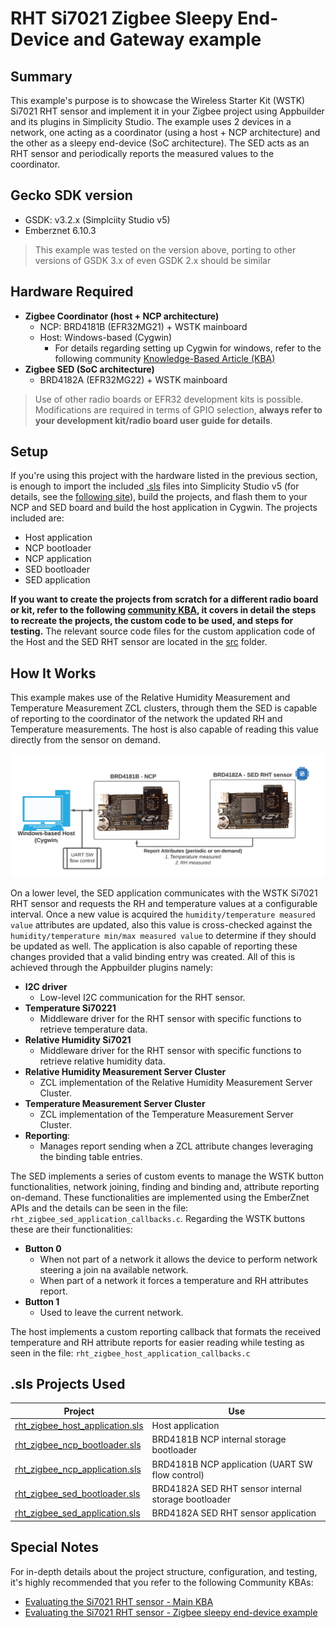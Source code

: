 # RHT Si7021 Zigbee Sleepy End-Device and Gateway example #

## Summary ##

This example's purpose is to showcase the Wireless Starter Kit (WSTK) Si7021 RHT sensor and implement it in your Zigbee project using Appbuilder and its plugins in Simplicity Studio. The example uses 2 devices in a network, one acting as a coordinator (using a host + NCP architecture) and the other as a sleepy end-device (SoC architecture). The SED acts as an RHT sensor and periodically reports the measured values to the coordinator.

## Gecko SDK version ##

- GSDK: v3.2.x (Simplciity Studio v5)
- Emberznet 6.10.3

> This example was tested on the version above, porting to other versions of GSDK 3.x of even GSDK 2.x should be similar

## Hardware Required ##

- **Zigbee Coordinator (host + NCP architecture)**
  - NCP: BRD4181B (EFR32MG21) + WSTK mainboard
  - Host: Windows-based (Cygwin)
    - For details regarding setting up Cygwin for windows, refer to the following community [Knowledge-Based Article (KBA)][KBA_CYGWIN_MESH_LINK]
- **Zigbee SED (SoC architecture)**
  - BRD4182A (EFR32MG22) + WSTK mainboard

> Use of other radio boards or EFR32 development kits is possible. Modifications are required in terms of GPIO selection, **always refer to your development kit/radio board user guide for details**.

## Setup ##

If you're using this project with the hardware listed in the previous section, is enough to import the included [.sls](SimplicityStudio/rht_si7021_baremetal.sls) files into Simplicity Studio v5 (for details, see the [following site][SSV5_IMPORT_LINK]), build the projects, and flash them to your NCP and SED board and build the host application in Cygwin. The projects included are:

- Host application
- NCP bootloader
- NCP application
- SED bootloader
- SED application

**If you want to create the projects from scratch for a different radio board or kit, refer to the following [community KBA][RHT_SENSOR_ZIGBEE_KBA_LINK], it covers in detail the steps to recreate the projects, the custom code to be used, and steps for testing.** The relevant source code files for the custom application code of the Host and the SED RHT sensor are located in the [src](src/) folder.

## How It Works ##

This example makes use of the Relative Humidity Measurement and Temperature Measurement ZCL clusters, through them the SED is capable of reporting to the coordinator of the network the updated RH and Temperature measurements. The host is also capable of reading this value directly from the sensor on demand.

![Application Simplified Diagram](doc/app_diagram.png)

On a lower level, the SED application communicates with the WSTK Si7021 RHT sensor and requests the RH and temperature values at a configurable interval. Once a new value is acquired the `humidity/temperature measured value` attributes are updated, also this value is cross-checked against the `humidity/temperature min/max measured value` to determine if they should be updated as well. The application is also capable of reporting these changes provided that a valid binding entry was created. All of this is achieved through the Appbuilder plugins namely:

- **I2C driver**
  - Low-level I2C communication for the RHT sensor.
- **Temperature Si70221**
  - Middleware driver for the RHT sensor with specific functions to retrieve temperature data.
- **Relative Humidity Si7021**
  - Middleware driver for the RHT sensor with specific functions to retrieve relative humidity data.
- **Relative Humidity Measurement Server Cluster**
  - ZCL implementation of the Relative Humidity Measurement Server Cluster.
- **Temperature Measurement Server Cluster**
  - ZCL implementation of the Temperature Measurement Server Cluster.
- **Reporting**:
  - Manages report sending when a ZCL attribute changes leveraging the binding table entries.

The SED implements a series of custom events to manage the WSTK button functionalities, network joining, finding and binding and, attribute reporting on-demand. These functionalities are implemented using the EmberZnet APIs and the details can be seen in the file: `rht_zigbee_sed_application_callbacks.c`. Regarding the WSTK buttons these are their functionalities:

- **Button 0**
  - When not part of a network it allows the device to perform network steering a join na available network.
  - When part of a network it forces a temperature and RH attributes report.
- **Button 1**
  - Used to leave the current network.

The host implements a custom reporting callback that formats the received temperature and RH attribute reports for easier reading while testing as seen in the file: `rht_zigbee_host_application_callbacks.c`

## .sls Projects Used ##

Project | Use
-|-|
[rht_zigbee_host_application.sls](SimplicityStudio/rht_zigbee_host_application.sls) | Host application
[rht_zigbee_ncp_bootloader.sls](SimplicityStudio/rht_zigbee_ncp_bootloader.sls) | BRD4181B NCP internal storage bootloader
[rht_zigbee_ncp_application.sls](SimplicityStudio/rht_zigbee_ncp_application.sls) | BRD4181B NCP application (UART SW flow control)
[rht_zigbee_sed_bootloader.sls](SimplicityStudio/rht_zigbee_sed_bootloader.sls)  | BRD4182A SED RHT sensor internal storage bootloader
[rht_zigbee_sed_application.sls](SimplicityStudio/rht_zigbee_sed_application.sls)  | BRD4182A SED RHT sensor application

## Special Notes ##

For in-depth details about the project structure, configuration, and testing, it's highly recommended that you refer to the following Community KBAs:

- [Evaluating the Si7021 RHT sensor - Main KBA][RHT_SENSOR_MAIN_KBA_LINK]
- [Evaluating the Si7021 RHT sensor - Zigbee sleepy end-device example][RHT_SENSOR_ZIGBEE_KBA_LINK]


[KBA_CYGWIN_MESH_LINK]:https://community.silabs.com/s/article/setting-up-cygwin-for-mesh-development?language=en_US
[SSV5_IMPORT_LINK]:https://docs.silabs.com/simplicity-studio-5-users-guide/latest/ss-5-users-guide-about-the-simplicity-ide/import-and-export
[RHT_SENSOR_ZIGBEE_KBA_LINK]:https://community.silabs.com/s/article/Evaluating-the-Si7021-RHT-sensor-Zigbee-sleepy-end-device-example-Part-1?language=en_US
[RHT_SENSOR_MAIN_KBA_LINK]:https://community.silabs.com/s/article/Evaluating-the-Si7021-RHT-sensor-Main-KBA?language=en_US
